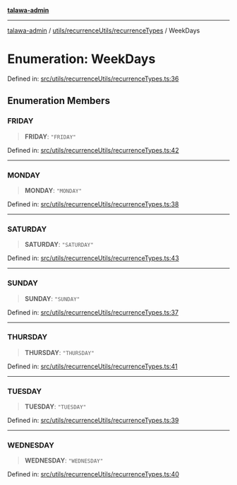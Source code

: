 [**talawa-admin**](../../../../README.md)

***

[talawa-admin](../../../../README.md) / [utils/recurrenceUtils/recurrenceTypes](../README.md) / WeekDays

# Enumeration: WeekDays

Defined in: [src/utils/recurrenceUtils/recurrenceTypes.ts:36](https://github.com/bint-Eve/talawa-admin/blob/bb9ac170c0ec806cc5423650a66bbe110c3af5d9/src/utils/recurrenceUtils/recurrenceTypes.ts#L36)

## Enumeration Members

### FRIDAY

> **FRIDAY**: `"FRIDAY"`

Defined in: [src/utils/recurrenceUtils/recurrenceTypes.ts:42](https://github.com/bint-Eve/talawa-admin/blob/bb9ac170c0ec806cc5423650a66bbe110c3af5d9/src/utils/recurrenceUtils/recurrenceTypes.ts#L42)

***

### MONDAY

> **MONDAY**: `"MONDAY"`

Defined in: [src/utils/recurrenceUtils/recurrenceTypes.ts:38](https://github.com/bint-Eve/talawa-admin/blob/bb9ac170c0ec806cc5423650a66bbe110c3af5d9/src/utils/recurrenceUtils/recurrenceTypes.ts#L38)

***

### SATURDAY

> **SATURDAY**: `"SATURDAY"`

Defined in: [src/utils/recurrenceUtils/recurrenceTypes.ts:43](https://github.com/bint-Eve/talawa-admin/blob/bb9ac170c0ec806cc5423650a66bbe110c3af5d9/src/utils/recurrenceUtils/recurrenceTypes.ts#L43)

***

### SUNDAY

> **SUNDAY**: `"SUNDAY"`

Defined in: [src/utils/recurrenceUtils/recurrenceTypes.ts:37](https://github.com/bint-Eve/talawa-admin/blob/bb9ac170c0ec806cc5423650a66bbe110c3af5d9/src/utils/recurrenceUtils/recurrenceTypes.ts#L37)

***

### THURSDAY

> **THURSDAY**: `"THURSDAY"`

Defined in: [src/utils/recurrenceUtils/recurrenceTypes.ts:41](https://github.com/bint-Eve/talawa-admin/blob/bb9ac170c0ec806cc5423650a66bbe110c3af5d9/src/utils/recurrenceUtils/recurrenceTypes.ts#L41)

***

### TUESDAY

> **TUESDAY**: `"TUESDAY"`

Defined in: [src/utils/recurrenceUtils/recurrenceTypes.ts:39](https://github.com/bint-Eve/talawa-admin/blob/bb9ac170c0ec806cc5423650a66bbe110c3af5d9/src/utils/recurrenceUtils/recurrenceTypes.ts#L39)

***

### WEDNESDAY

> **WEDNESDAY**: `"WEDNESDAY"`

Defined in: [src/utils/recurrenceUtils/recurrenceTypes.ts:40](https://github.com/bint-Eve/talawa-admin/blob/bb9ac170c0ec806cc5423650a66bbe110c3af5d9/src/utils/recurrenceUtils/recurrenceTypes.ts#L40)
